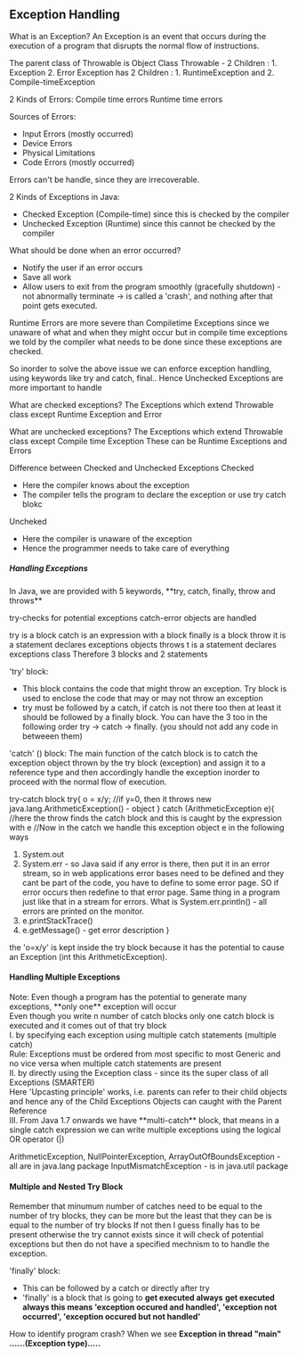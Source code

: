 <h2>Exception Handling</h2>

What is an Exception? 
An Exception is an event that occurs during the execution of a program that disrupts the normal flow of instructions. 

The parent class of Throwable is Object Class 
Throwable - 2 Children :  1. Exception 2. Error
Exception has 2 Children : 1. RuntimeException and  2. Compile-timeException 

2 Kinds of Errors:
Compile time errors
Runtime time errors

Sources of Errors:
- Input Errors (mostly occurred)
- Device Errors
- Physical Limitations
- Code Errors (mostly occurred)

Errors can't be handle, since they are irrecoverable.

2 Kinds of Exceptions in Java:
- Checked Exception (Compile-time) since this is checked by the compiler
- Unchecked Exception (Runtime) since this cannot be checked by the compiler

What should be done when an error occurred?
- Notify the user if an error occurs
- Save all work
- Allow users to exit from the program smoothly (gracefully shutdown) - not abnormally terminate -> is called a 'crash', and nothing after that point gets executed.


Runtime Errors are more severe than Compiletime Exceptions since we unaware of what and when they might occur but in compile time exceptions we told by the compiler what needs to be done since these exceptions are checked.

So inorder to solve the above issue we can enforce exception handling, using keywords like try and catch, final.. Hence Unchecked Exceptions are more important to handle


What are checked exceptions?
The Exceptions which extend Throwable class except Runtime Exception and Error

What are unchecked exceptions?
The Exceptions which extend Throwable class except Compile time Exception
These can be Runtime Exceptions and Errors

Difference between Checked and Unchecked Exceptions
Checked
-  Here the compiler knows about the exception
- The compiler tells the program to declare the exception or use try catch blokc

Uncheked
- Here the compiler is unaware of the exception
- Hence the programmer needs to take care of everything




<h5>Handling Exceptions</h5>
In Java, we are provided with 5 keywords, **try, catch, finally, throw and throws**

try-checks for potential exceptions
catch-error objects are handled

try is a block
catch is an expression with a block
finally is a block
throw it is a statement declares exceptions objects
throws t is a statement declares exceptions class
Therefore 3 blocks and 2 statements

'try' block:
- This block contains the code that might throw an exception. Try block is used to enclose the code that may or may not throw an exception
- try must be followed by a catch, if catch is not there too then at least it should be followed by a finally block.
You can have the 3 too in the following order try -> catch -> finally. (you should not add any code in betweeen them)

'catch' () block:
The main function of the catch block is to catch the exception object thrown by the try block (exception) and assign it to a reference type and then accordingly handle the exception inorder to proceed with the normal flow of execution.

try-catch block
try{
	o =  x/y; //if y=0, then it throws new java.lang.ArithmeticException() - object
} catch (ArithmeticException e){ //here the throw finds the catch block and this is caught by the expression with e
//Now in the catch we handle this exception object e in the following ways
1. System.out
2. System.err - so Java said if any error is there, then put it in an error stream, so in web applications error bases need to be defined and they cant be part of the code, you have to define to some error page. SO if error occurs then redefine to that error page. Same thing in a program just like that in a stream for errors.
What is System.err.println() - all errors are printed on the monitor.
3. e.printStackTrace()
4. e.getMessage() - get error description
}

the 'o=x/y' is kept inside the try block because it has the potential to cause an Exception (int this ArithmeticException).



<h4>Handling Multiple Exceptions</h4>
Note: Even though a program has the potential to generate many exceptions, **only one** exception will occur <br>
Even though you write n number of catch blocks only one catch block is executed and it comes out of that try block <br>
I. by specifying each exception using multiple catch statements (multiple catch) <br>
Rule: Exceptions must be ordered from most specific to most Generic and no vice versa when multiple catch statements are present <br>
II. by directly using the Exception class - since its the super class of all Exceptions (SMARTER) <br>
Here 'Upcasting principle' works, i.e. parents can refer to their child objects and hence any of the Child Exceptions Objects can caught with the Parent Reference <br>
III. From Java 1.7 onwards we have **multi-catch** block, that means in a single catch expression we can write multiple exceptions using the logical OR operator (|) <br>


ArithmeticException, NullPointerException, ArrayOutOfBoundsException - all are in java.lang package
InputMismatchException - is in java.util package


<h4>Multiple and Nested Try Block</h4>
Remember that minumum number of catches need to be equal to the number of try blocks, they can be more but the least that they can be is equal to the number of try blocks
If not then I guess finally has to be present otherwise the try cannot exists since it will check of potential exceptions but then do not have a specified mechnism to to handle the exception.



'finally' block: <br>
- This can be followed by a catch or directly after try
- 'finally' is a block that is going to **get executed always**
**get executed always this means 'exception occured and handled', 'exception not occurred', 'exception occured but not handled'**


How to identify program crash?
When we see **Exception in thread "main" ......(Exception type).....**
